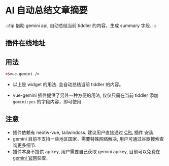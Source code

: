# AI 自动总结文章摘要

:::tip
借助 gemini api, 自动总结当前 tiddler 的内容，生成 summary 字段.
:::

## 插件在线地址

<TwPlugin name="vue-gemini" />

## 用法

```html
<$vue-gemini />
```

* 以上是 widget 的用法. 会自动总结当前 tiddler 的内容。

* vue-gemini 插件提供了另外一种方便的用法, 仅仅只需在当前 tiddler 添加 `gemini:yes` 的字段内容，即可使用

## 注意

* 插件依赖有 neotw-vue, tailwindcss. 建议用户直接通过 [CPL](https://tw-cn.netlify.app/#%24%3A%2Fplugins%2FGk0Wk%2FCPL-Repo:%24%3A%2Fplugins%2FGk0Wk%2FCPL-Repo) 插件 安装.
* gemini 目前不支持一些地区国家，需要特殊网络解决, 用户可通过谷歌搜索查询更多细节.
* 插件本身不提供 apikey, 用户需要自己获取 gemini apikey, 目前可以免费在[gemini 官网](https://aistudio.google.com/app/apikey)获取，